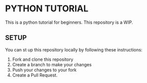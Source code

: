 # PYTHON TUTORIAL
This is a python tutorial for beginners. This repository is a WIP.

## SETUP
You can st up this repository locally by following these instructions:

1. Fork and clone this repository
2. Create a branch to make your changes
3. Push your changes to your fork
4. Create a Pull Request.